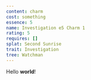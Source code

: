 ```yaml
---
content: charm
cost: something
essence: 5
name: Investigation e5 Charm 1
rating: 5
requires: []
splat: Second Sunrise
trait: Investigation
tree: Watchman
---
```


Hello **world**!
